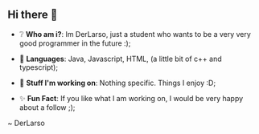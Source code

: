 ## Hi there 👋

- ❔  **Who am i?**:             Im DerLarso, just a student who wants to be a very very good programmer in the future :);

- 📖  **Languages**:             Java, Javascript, HTML, (a little bit of c++ and typescript);

- 💼  **Stuff I'm working on**:  Nothing specific. Things I enjoy :D;

- ✨  **Fun Fact**:              If you like what I am working on, I would be very happy about a follow ;);

~ DerLarso

<!--
**DerLarso/DerLarso** is a ✨ _special_ ✨ repository because its `README.md` (this file) appears on your GitHub profile.

Here are some ideas to get you started:

- 🔭 I’m currently working on ...
- 🌱 I’m currently learning ...
- 👯 I’m looking to collaborate on ...
- 🤔 I’m looking for help with ...
- 💬 Ask me about ...
- 📫 How to reach me: ...
- 😄 Pronouns: ...
- ⚡ Fun fact: ...
-->
